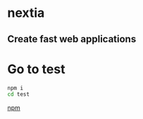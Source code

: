 # nextia

## Create fast web applications

# Go to test
```sh
npm i
cd test
```

[npm](https://www.npmjs.com/package/nextia)
